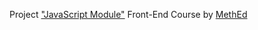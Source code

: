Project <a href="https://fedoseevdmitry.github.io/js4-5/">"JavaScript Module"</a> Front-End Course by <a href="https://methed.ru/">MethEd</a>
